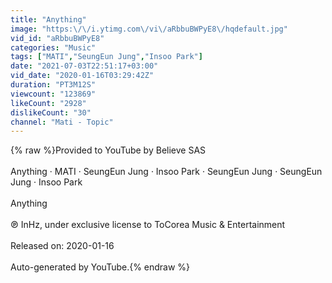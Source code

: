 ```yaml
---
title: "Anything"
image: "https:\/\/i.ytimg.com\/vi\/aRbbuBWPyE8\/hqdefault.jpg"
vid_id: "aRbbuBWPyE8"
categories: "Music"
tags: ["MATI","SeungEun Jung","Insoo Park"]
date: "2021-07-03T22:51:17+03:00"
vid_date: "2020-01-16T03:29:42Z"
duration: "PT3M12S"
viewcount: "123869"
likeCount: "2928"
dislikeCount: "30"
channel: "Mati - Topic"
---
```

{% raw %}Provided to YouTube by Believe SAS<br /><br />Anything · MATI · SeungEun Jung · Insoo Park · SeungEun Jung · SeungEun Jung · Insoo Park<br /><br />Anything<br /><br />℗ InHz, under exclusive license to ToCorea Music &amp; Entertainment<br /><br />Released on: 2020-01-16<br /><br />Auto-generated by YouTube.{% endraw %}
